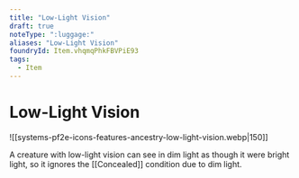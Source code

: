 ```yaml
---
title: "Low-Light Vision"
draft: true
noteType: ":luggage:"
aliases: "Low-Light Vision"
foundryId: Item.vhqmqPhkFBVPiE93
tags:
  - Item
---
```


# Low-Light Vision
![[systems-pf2e-icons-features-ancestry-low-light-vision.webp|150]]

A creature with low-light vision can see in dim light as though it were bright light, so it ignores the [[Concealed]] condition due to dim light.
